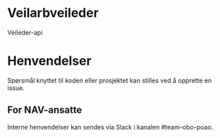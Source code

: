 Veilarbveileder
===============

Veileder-api

# Henvendelser

Spørsmål knyttet til koden eller prosjektet kan stilles ved å opprette en issue.

## For NAV-ansatte

Interne henvendelser kan sendes via Slack i kanalen #team-obo-poao.

